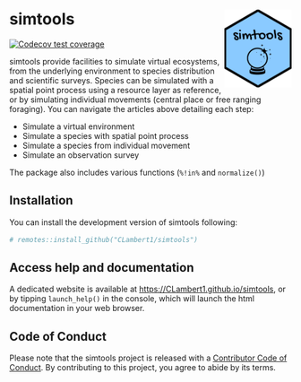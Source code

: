 
<!-- README.md is generated from README.Rmd. Please edit that file -->

# simtools <img src="man/figures/logo.png" align="right" height="139" />

<!-- badges: start -->

[![Codecov test
coverage](https://codecov.io/gh/CLambert1/simtools/branch/main/graph/badge.svg)](https://app.codecov.io/gh/CLambert1/simtools?branch=main)
<!-- badges: end -->

simtools provide facilities to simulate virtual ecosystems, from the
underlying environment to species distribution and scientific surveys.
Species can be simulated with a spatial point process using a resource
layer as reference, or by simulating individual movements (central place
or free ranging foraging). You can navigate the articles above detailing
each step:

- Simulate a virtual environment
- Simulate a species with spatial point process
- Simulate a species from individual movement
- Simulate an observation survey

The package also includes various functions (`%!in%` and `normalize()`)

## Installation

You can install the development version of simtools following:

``` r
# remotes::install_github("CLambert1/simtools")
```

## Access help and documentation

A dedicated website is available at
<https://CLambert1.github.io/simtools>, or by tipping `launch_help()` in
the console, which will launch the html documentation in your web
browser.

## Code of Conduct

Please note that the simtools project is released with a [Contributor
Code of
Conduct](https://contributor-covenant.org/version/2/1/CODE_OF_CONDUCT.html).
By contributing to this project, you agree to abide by its terms.
